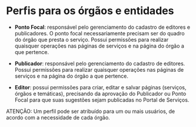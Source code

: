 # Perfis para os órgãos e entidades

* **Ponto Focal**: responsável pelo gerenciamento do cadastro de editores e publicadores. O ponto focal necessariamente precisam ser do quadro do órgão que presta o serviço. Possui permissões para realizar quaisquer operações nas páginas de serviços e na página do órgão a que pertence.

* **Publicador**: responsável pelo gerenciamento do cadastro de editores. Possui permissões para realizar quaisquer operações nas páginas de serviços e na página do órgão a que pertence.

* **Editor**: possui permissões para criar, editar e salvar páginas (serviços, órgãos e temáticas), precisando da aprovação do Publicador ou Ponto Focal para que suas sugestões sejam publicadas no Portal de Serviços.

ATENÇÃO: Um perfil pode ser atribuído para um ou mais usuários, de acordo com a necessidade de cada órgão.
